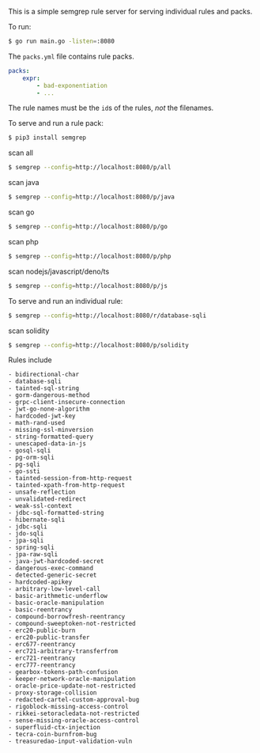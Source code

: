 
This is a simple semgrep rule server for serving individual rules and packs.

To run:

```sh
$ go run main.go -listen=:8080
```

The `packs.yml` file contains rule packs.

```yaml
packs:
    expr:
        - bad-exponentiation
        - ...

```

The rule names must be the `id`s of the rules, *not* the filenames.

To serve and run a rule pack:

```sh
$ pip3 install semgrep
```
scan all
```sh
$ semgrep --config=http://localhost:8080/p/all
```
scan java
```sh
$ semgrep --config=http://localhost:8080/p/java
```

scan go
```sh
$ semgrep --config=http://localhost:8080/p/go
```

scan php
```sh
$ semgrep --config=http://localhost:8080/p/php
```

scan nodejs/javascript/deno/ts
```sh
$ semgrep --config=http://localhost:8080/p/js
```

To serve and run an individual rule:
```sh
$ semgrep --config=http://localhost:8080/r/database-sqli
```

scan solidity
```sh
$ semgrep --config=http://localhost:8080/p/solidity
```

Rules include

    - bidirectional-char
    - database-sqli
    - tainted-sql-string
    - gorm-dangerous-method
    - grpc-client-insecure-connection
    - jwt-go-none-algorithm
    - hardcoded-jwt-key
    - math-rand-used
    - missing-ssl-minversion
    - string-formatted-query
    - unescaped-data-in-js
    - gosql-sqli
    - pg-orm-sqli
    - pg-sqli
    - go-ssti
    - tainted-session-from-http-request
    - tainted-xpath-from-http-request
    - unsafe-reflection
    - unvalidated-redirect
    - weak-ssl-context
    - jdbc-sql-formatted-string
    - hibernate-sqli
    - jdbc-sqli
    - jdo-sqli
    - jpa-sqli
    - spring-sqli
    - jpa-raw-sqli
    - java-jwt-hardcoded-secret
    - dangerous-exec-command
    - detected-generic-secret
    - hardcoded-apikey
    - arbitrary-low-level-call
    - basic-arithmetic-underflow
    - basic-oracle-manipulation
    - basic-reentrancy
    - compound-borrowfresh-reentrancy
    - compound-sweeptoken-not-restricted
    - erc20-public-burn
    - erc20-public-transfer
    - erc677-reentrancy
    - erc721-arbitrary-transferfrom
    - erc721-reentrancy
    - erc777-reentrancy
    - gearbox-tokens-path-confusion
    - keeper-network-oracle-manipulation
    - oracle-price-update-not-restricted
    - proxy-storage-collision
    - redacted-cartel-custom-approval-bug
    - rigoblock-missing-access-control
    - rikkei-setoracledata-not-restricted
    - sense-missing-oracle-access-control
    - superfluid-ctx-injection
    - tecra-coin-burnfrom-bug
    - treasuredao-input-validation-vuln 